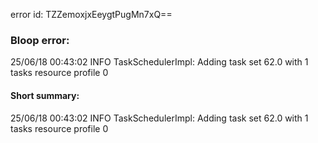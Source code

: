 error id: TZZemoxjxEeygtPugMn7xQ==
### Bloop error:

25/06/18 00:43:02 INFO TaskSchedulerImpl: Adding task set 62.0 with 1 tasks resource profile 0
#### Short summary: 

25/06/18 00:43:02 INFO TaskSchedulerImpl: Adding task set 62.0 with 1 tasks resource profile 0